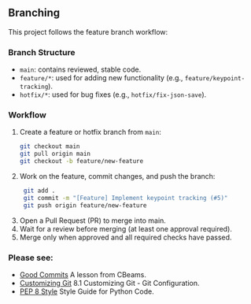 ## Branching

This project follows the feature branch workflow:

### Branch Structure
- `main`: contains reviewed, stable code.
- `feature/*`: used for adding new functionality (e.g., `feature/keypoint-tracking`).
- `hotfix/*`: used for bug fixes (e.g., `hotfix/fix-json-save`).

### Workflow
1. Create a feature or hotfix branch from `main`:
   ```bash
   git checkout main
   git pull origin main
   git checkout -b feature/new-feature
2. Work on the feature, commit changes, and push the branch:
   ```bash
    git add .
    git commit -m "[Feature] Implement keypoint tracking (#5)"
    git push origin feature/new-feature
3. Open a Pull Request (PR) to merge into main.
4. Wait for a review before merging (at least one approval required).
5. Merge only when approved and all required checks have passed.

### Please see:
- [Good Commits](https://cbea.ms/git-commit/) A lesson from CBeams.
- [Customizing Git](https://git-scm.com/book/en/v2/Customizing-Git-Git-Configuration) 8.1 Customizing Git - Git Configuration.
- [PEP 8 Style](https://peps.python.org/pep-0008/) Style Guide for Python Code.

